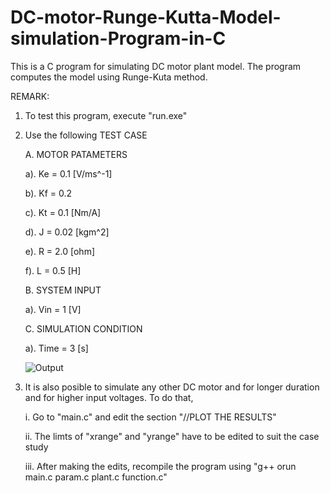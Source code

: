 # DC-motor-Runge-Kutta-Model-simulation-Program-in-C
This is a C program for simulating DC motor plant model. The program computes the model using Runge-Kuta method. 

REMARK:
1. To test this program, execute "run.exe"
2. Use the following TEST CASE

   A. MOTOR PATAMETERS
   
      a). Ke = 0.1 [V/ms^-1]
      
      b). Kf = 0.2
      
      c). Kt = 0.1 [Nm/A]
      
      d). J  = 0.02 [kgm^2]
      
      e). R  = 2.0 [ohm]
      
      f). L  = 0.5 [H] 
      
   B. SYSTEM INPUT
   
      a). Vin = 1 [V]
      
   C. SIMULATION CONDITION
   
      a). Time = 3 [s]
 
    ![Output](https://user-images.githubusercontent.com/6802278/204088154-3cd50a47-3870-4f08-86bc-7f1e03e405fd.png)

3. It is also posible to simulate any other DC motor and for longer duration and for higher input voltages. To do that, 

     i. Go to "main.c" and edit the section "//PLOT THE RESULTS"
     
    ii. The limts of "xrange" and "yrange" have to be edited to suit the case study
    
   iii. After making the edits, recompile the program using "g++ orun main.c param.c plant.c function.c"

